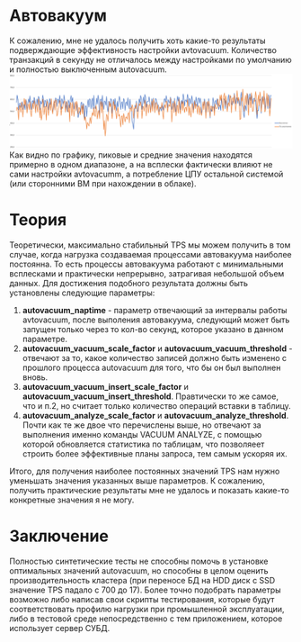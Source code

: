 # Автовакуум
К сожалению, мне не удалось получить хоть какие-то результаты подверждающие эффективность настройки avtovacuum. Количество транзакций в секунду не отличалось между настройками по умолчанию и полностью выключенным autovacuum.  
![График TPS для выключенного autovacuum и при установленных по умолчанию настройках](TPS.png)
Как видно по графику, пиковые и средние значения находятся примерно в одном диапазоне, а на всплески фактически влияют не сами настройки avtovacumm, а потребление ЦПУ остальной системой (или сторонними ВМ при нахождении в облаке).
# Теория
Теоретически, максимально стабильный TPS мы можем получить в том случае, когда нагрузка создаваемая процессами автовакуума наиболее постоянна. То есть процессы автовакуума работают с минимальными всплесками и практически непрерывно, затрагивая небольшой объем данных. Для достижения подобного результата должны быть установлены следующие параметры:  
1. **autovacuum_naptime** - параметр отвечающий за интервалы работы avtovacuum, после выполения автовакуума, следующий может быть запущен только через то кол-во секунд, которое указано в данном параметре.  
2. **autovacuum_vacuum_scale_factor** и **autovacuum_vacuum_threshold** - отвечают за то, какое количество записей должно быть изменено с прошлого процесса autovacuum для того, что бы он был выполнен вновь. 
3. **autovacuum_vacuum_insert_scale_factor** и **autovacuum_vacuum_insert_threshold**. Правтически то же самое, что и п.2, но считает только количество операций вставки в таблицу.
4. **autovacuum_analyze_scale_factor** и **autovacuum_analyze_threshold**. Почти как те же двое что перечислены выше, но отвечают за выполнения именно команды VACUUM ANALYZE, с помощью которой обновляется статистика по таблицам, что позволяеет строить более эффективные планы запроса, тем самым ускоряя их.

Итого, для получения наиболее постоянных значений TPS нам нужно уменьшать значения указанных выше параметров. К сожалению, получить практические результаты мне не удалось и показать какие-то конкретные значения я не могу.

# Заключение
Полностью синтетические тесты не способны помочь в установке оптимальных значений autovacuum, но способны в целом оценить производительность кластера (при переносе БД на HDD диск с SSD значение TPS падало с 700 до 17). Более точно подобрать параметры возможно либо написав свои скрипты тестирования, которые будут соответствовать профилю нагрузки при промышленной эксплуатации, либо в тестовой среде непосредственно с тем приложением, которое использует сервер СУБД. 